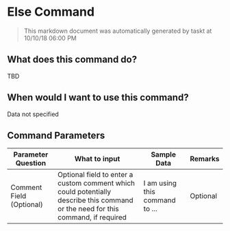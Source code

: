 <!--TITLE: Else Command -->
<!-- SUBTITLE: a command in the If Commands group -->
# Else Command


> This markdown document was automatically generated by taskt at 10/10/18 06:00 PM


## What does this command do?
TBD


## When would I want to use this command?
Data not specified


## Command Parameters
| Parameter Question   	| What to input  	|  Sample Data 	| Remarks  	|
| ---                    | ---               | ---           | ---       |
|Comment Field (Optional)|Optional field to enter a custom comment which could potentially describe this command or the need for this command, if required|I am using this command to ...|Optional|


